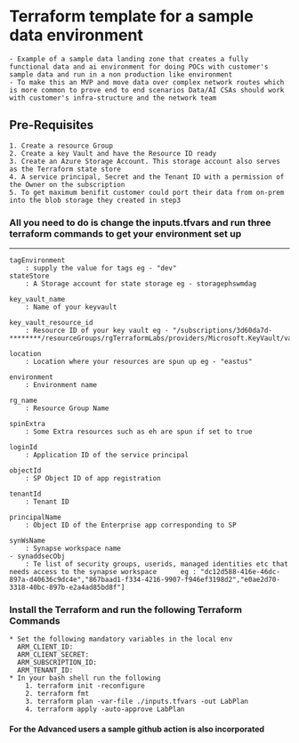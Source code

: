 # Terraform template for a sample data environment

    - Example of a sample data landing zone that creates a fully functional data and ai environment for doing POCs with customer's sample data and run in a non production like environment
    - To make this an MVP and move data over complex network routes which is more common to prove end to end scenarios Data/AI CSAs should work with customer's infra-structure and the network team

## Pre-Requisites

    1. Create a resource Group
    2. Create a key Vault and have the Resource ID ready
    3. Create an Azure Storage Account. This storage account also serves as the Terraform state store
    4. A service principal, Secret and the Tenant ID with a permission of the Owner on the subscription
    5. To get maximum benifit customer could port their data from on-prem into the blob storage they created in step3

### All you need to do is change the inputs.tfvars and run three terraform commands to get your environment set up

***
    tagEnvironment        
        : supply the value for tags eg - "dev"
    stateStore  
        : A Storage account for state storage eg - storagephswmdag

    key_vault_name       
        : Name of your keyvault

    key_vault_resource_id 
        : Resource ID of your key vault eg - "/subscriptions/3d60da7d-********/resourceGroups/rgTerraformLabs/providers/Microsoft.KeyVault/vaults/********"

    location              
        : Location where your resources are spun up eg - "eastus"

    environment           
        : Environment name

    rg_name               
        : Resource Group Name
    
    spinExtra              
        : Some Extra resources such as eh are spun if set to true 

    loginId          
        : Application ID of the service principal
    
    objectId             
        : SP Object ID of app registration
    
    tenantId            
        : Tenant ID
    
    principalName        
        : Object ID of the Enterprise app corresponding to SP

    synWsName             
        : Synapse workspace name
    - synaddsecObj   
        : Te list of security groups, userids, managed identities etc that needs access to the synapse workspace      eg : "dc12d588-416e-46dc-897a-d40636c9dc4e","867baad1-f334-4216-9907-f946ef3198d2","e0ae2d70-3318-40bc-897b-e2a4ad85bd8f"]

### Install the Terraform and run the following Terraform Commands

    * Set the following mandatory variables in the local env
      ARM_CLIENT_ID: 
      ARM_CLIENT_SECRET: 
      ARM_SUBSCRIPTION_ID: 
      ARM_TENANT_ID: 
    * In your bash shell run the following
        1. terraform init -reconfigure
        2. terraform fmt 
        3. terraform plan -var-file ./inputs.tfvars -out LabPlan
        4. terraform apply -auto-approve LabPlan

#### For the Advanced users a sample github action is also incorporated
